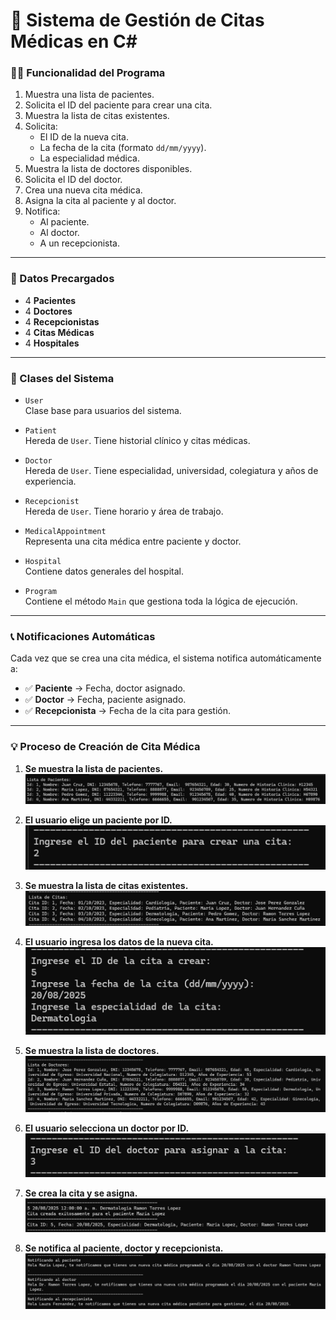 # 🏥 Sistema de Gestión de Citas Médicas en C#

### 👨‍⚕️ Funcionalidad del Programa

1. Muestra una lista de pacientes.
2. Solicita el ID del paciente para crear una cita.
3. Muestra la lista de citas existentes.
4. Solicita:
   - El ID de la nueva cita.
   - La fecha de la cita (formato `dd/mm/yyyy`).
   - La especialidad médica.
5. Muestra la lista de doctores disponibles.
6. Solicita el ID del doctor.
7. Crea una nueva cita médica.
8. Asigna la cita al paciente y al doctor.
9. Notifica:
   - Al paciente.
   - Al doctor.
   - A un recepcionista.

---

### 🧪 Datos Precargados

- 4 **Pacientes**
- 4 **Doctores**
- 4 **Recepcionistas**
- 4 **Citas Médicas**
- 4 **Hospitales**

---

### 🧱 Clases del Sistema

- `User`  
  Clase base para usuarios del sistema.

- `Patient`  
  Hereda de `User`. Tiene historial clínico y citas médicas.

- `Doctor`  
  Hereda de `User`. Tiene especialidad, universidad, colegiatura y años de experiencia.

- `Recepcionist`  
  Hereda de `User`. Tiene horario y área de trabajo.

- `MedicalAppointment`  
  Representa una cita médica entre paciente y doctor.

- `Hospital`  
  Contiene datos generales del hospital.

- `Program`  
  Contiene el método `Main` que gestiona toda la lógica de ejecución.

---

### 📞 Notificaciones Automáticas

Cada vez que se crea una cita médica, el sistema notifica automáticamente a:

- ✅ **Paciente** → Fecha, doctor asignado.
- ✅ **Doctor** → Fecha, paciente asignado.
- ✅ **Recepcionista** → Fecha de la cita para gestión.

---

### 💡 Proceso de Creación de Cita Médica

1. **Se muestra la lista de pacientes.**  
   ![Paso 1 - Lista de pacientes](assets/paso01.png)

2. **El usuario elige un paciente por ID.**  
   ![Paso 2 - Selección de paciente](assets/paso02.png)

3. **Se muestra la lista de citas existentes.**  
   ![Paso 3 - Citas existentes](assets/paso03.png)

4. **El usuario ingresa los datos de la nueva cita.**  
   ![Paso 4 - Datos nueva cita](assets/paso04.png)

5. **Se muestra la lista de doctores.**  
   ![Paso 5 - Lista de doctores](assets/paso05.png)

6. **El usuario selecciona un doctor por ID.**  
   ![Paso 6 - Selección de doctor](assets/paso06.png)

7. **Se crea la cita y se asigna.**  
   ![Paso 7 - Cita creada](assets/paso07.png)

8. **Se notifica al paciente, doctor y recepcionista.**  
   ![Paso 8 - Notificación enviada](assets/paso08.png)
